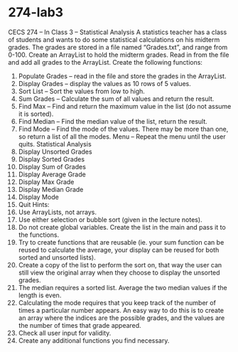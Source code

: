# 274-lab3
CECS 274 – In Class 3 – Statistical Analysis
A statistics teacher has a class of students and wants to do some statistical calculations on his
midterm grades. The grades are stored in a file named “Grades.txt”, and range from 0-100.
Create an ArrayList to hold the midterm grades. Read in from the file and add all grades to
the ArrayList.
Create the following functions:
1. Populate Grades – read in the file and store the grades in the ArrayList.
2. Display Grades – display the values as 10 rows of 5 values.
3. Sort List – Sort the values from low to high.
4. Sum Grades – Calculate the sum of all values and return the result.
5. Find Max – Find and return the maximum value in the list (do not assume it is sorted).
6. Find Median – Find the median value of the list, return the result.
7. Find Mode – Find the mode of the values. There may be more than one, so return a
list of all the modes.
Menu – Repeat the menu until the user quits.
Statistical Analysis
1. Display Unsorted Grades
2. Display Sorted Grades
3. Display Sum of Grades
4. Display Average Grade
5. Display Max Grade
6. Display Median Grade
7. Display Mode
8. Quit
Hints:
1. Use ArrayLists, not arrays.
2. Use either selection or bubble sort (given in the lecture notes).
3. Do not create global variables. Create the list in the main and pass it to the functions.
4. Try to create functions that are reusable (ie. your sum function can be reused to
calculate the average, your display can be reused for both sorted and unsorted lists).
5. Create a copy of the list to perform the sort on, that way the user can still view the
original array when they choose to display the unsorted grades.
6. The median requires a sorted list. Average the two median values if the length is even.
7. Calculating the mode requires that you keep track of the number of times a particular
number appears. An easy way to do this is to create an array where the indices are the
possible grades, and the values are the number of times that grade appeared.
8. Check all user input for validity.
9. Create any additional functions you find necessary.

